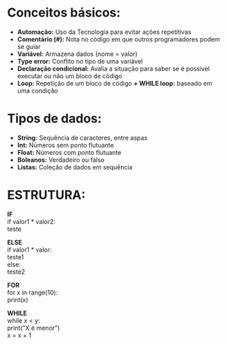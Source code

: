 # **Conceitos básicos:**

- **Automação:** Uso da Tecnologia para evitar ações repetitivas
- **Comentário (#):** Nota no código em que outros programadores podem se guiar
- **Variável:** Armazena dados (nome = valor)
- **Type error:** Conflito no tipo de uma variável
- **Declaração condicional:** Avalia a situação para saber se é possível executar ou não um bloco de código
- **Loop:** Repetição de um bloco de código **+ WHILE loop:** baseado em uma condição

# **Tipos de dados:**

- **String:** Sequência de caracteres, entre aspas
- **Int:** Números sem ponto flutuante
- **Float:** Números com ponto flutuante
- **Boleanos:** Verdadeiro ou falso
- **Listas:** Coleção de dados em sequência

# **ESTRUTURA:**

**IF**<br>
if valor1 * valor2: <br>
    teste<br>

**ELSE**<br>
if valor1 * valor:<br>
    teste1<br>
else:<br>
    teste2<br>

**FOR**<br>
for x in range(10): <br>
    print(x)<br>

**WHILE**<br>
while x < y:<br>
    print("X é menor")<br>
    x = x + 1 <br>
